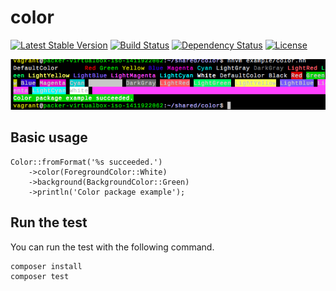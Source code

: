 color
================================================

[![Latest Stable Version](https://poser.pugx.org/hhpack/color/v/stable)](https://packagist.org/packages/hhpack/color)
[![Build Status](https://travis-ci.org/hhpack/color.svg)](https://travis-ci.org/hhpack/color)
[![Dependency Status](https://www.versioneye.com/user/projects/563848a0e935640017000001/badge.svg?style=flat)](https://www.versioneye.com/user/projects/563848a0e935640017000001)
[![License](https://poser.pugx.org/hhpack/color/license)](https://packagist.org/packages/hhpack/color)

![ScreenShot](https://raw.githubusercontent.com/hhpack/color/master/screen-shot.png)

Basic usage
------------------------------------------------

```hack
Color::fromFormat('%s succeeded.')
    ->color(ForegroundColor::White)
    ->background(BackgroundColor::Green)
    ->println('Color package example');
```

Run the test
------------------------------------------------

You can run the test with the following command.

	composer install
	composer test
